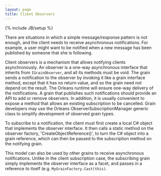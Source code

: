 ```yaml
---
layout: page
title: Client Observers
---
```

{% include JB/setup %}

There are situations in which a simple message/response pattern is not enough, and the client needs to receive asynchronous notifications. For example, a user might want to be notified when a new message has been published by someone that she is following.

Client observers is a mechanism that allows notifying clients asynchronously. An observer is a one-way asynchronous interface that inherits from `IGrainObserver`, and all its methods must be void. The grain sends a notification to the observer by invoking it like a grain interface method, except that it has no return value, and so the grain need not depend on the result. The Orleans runtime will ensure one-way delivery of the notifications. A grain that publishes such notifications should provide an API to add or remove observers.  In addition, it is usually convenient to expose a method that allows an existing subscription to be cancelled. Grain developers may use the Orleans ObserverSubscriptionManager<T> generic class to simplify development of observed grain types.

To subscribe to a notification, the client must first create a local C# object that implements the observer interface. It then calls a static method on the observer factory, 'CreateObjectReference()', to turn the C# object into a grain reference, which can then be passed to the subscription method on the notifying grain.

This model can also be used by other grains to receive asynchronous notifications. Unlike in the client subscription case, the subscribing grain simply implements the observer interface as a facet, and passes in a reference to itself (e.g. `MyGrainFactory.Cast(this)`.
